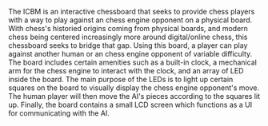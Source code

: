 The ICBM is an interactive chessboard that seeks to provide chess players with a way to play against an chess engine opponent on a physical board. With chess's historied origins coming from 
physical boards, and modern chess being centered increasingly more around digital/online chess, this chessboard seeks to bridge that gap. Using this board, a player can play against 
another human or an chess engine opponent of variable difficulty. The board includes certain amenities such as a built-in clock, a mechanical arm for the chess engine to interact with the clock, and an 
array of LED inside the board. The main purpose of the LEDs is to light up certain squares on the board to visually display the chess engine opponent's move. The human player will then move 
the AI's pieces according to the squares lit up. Finally, the board contains a small LCD screen which functions as a UI for communicating with the AI.

